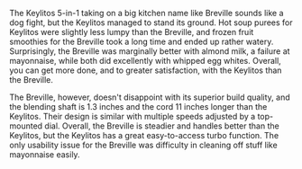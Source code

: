 The Keylitos 5-in-1 taking on a big kitchen name like Breville sounds like a dog fight, but the Keylitos managed to stand its ground. Hot soup purees for Keylitos were slightly less lumpy than the Breville, and frozen fruit smoothies for the Breville took a long time and ended up rather watery. Surprisingly, the Breville was marginally better with almond milk, a failure at mayonnaise, while both did excellently with whipped egg whites. Overall, you can get more done, and to greater satisfaction, with the Keylitos than the Breville.

The Breville, however, doesn't disappoint with its superior build quality, and the blending shaft is 1.3 inches and the cord 11 inches longer than the Keylitos. Their design is similar with multiple speeds adjusted by a top-mounted dial. Overall, the Breville is steadier and handles better than the Keylitos, but the Keylitos has a great easy-to-access turbo function. The only usability issue for the Breville was difficulty in cleaning off stuff like mayonnaise easily.
